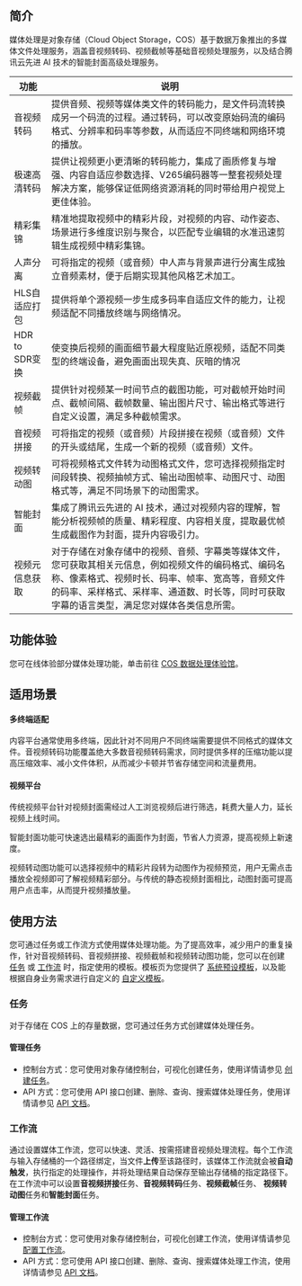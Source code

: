 ## 简介

媒体处理是对象存储（Cloud Object Storage，COS）基于数据万象推出的多媒体文件处理服务，涵盖音视频转码、视频截帧等基础音视频处理服务，以及结合腾讯云先进 AI 技术的智能封面高级处理服务。

| 功能           | 说明                                                        |
| -------------- | ------------------------------------------------------------ |
| 音视频转码     | 提供音频、视频等媒体类文件的转码能力，是文件码流转换成另一个码流的过程。通过转码，可以改变原始码流的编码格式、分辨率和码率等参数，从而适应不同终端和网络环境的播放。|
| 极速高清转码   |  提供让视频更小更清晰的转码能力，集成了画质修复与增强、内容自适应参数选择、V265编码器等一整套视频处理解决方案，能够保证低网络资源消耗的同时带给用户视觉上更佳体验。 
| 精彩集锦       | 精准地提取视频中的精彩片段，对视频的内容、动作姿态、场景进行多维度识别与聚合，以匹配专业编辑的水准迅速剪辑生成视频中精彩集锦。  |
| 人声分离       | 可将指定的视频（或音频）中人声与背景声进行分离生成独立音频素材，便于后期实现其他风格艺术加工。   |
| HLS自适应打包  |  提供将单个源视频一步生成多码率自适应文件的能力，让视频适配不同播放终端与网络情况。|                   
| HDR to SDR变换 | 使变换后视频的画面细节最大程度贴近原视频，适配不同类型的终端设备，避免画面出现失真、灰暗的情况     |
| 视频截帧       | 提供针对视频某一时间节点的截图功能，可对截帧开始时间点、截帧间隔、截帧数量、输出图片尺寸、输出格式等进行自定义设置，满足多种截帧需求。 |
| 音视频拼接     | 可将指定的视频（或音频）片段拼接在视频（或音频）文件的开头或结尾，生成一个新的视频（或音频）文件。 |
| 视频转动图     | 可将视频格式文件转为动图格式文件，您可选择视频指定时间段转换、视频抽帧方式、输出动图帧率、动图尺寸、动图格式等，满足不同场景下的动图需求。 |
| 智能封面       | 集成了腾讯云先进的 AI 技术，通过对视频内容的理解，智能分析视频帧的质量、精彩程度、内容相关度，提取最优帧生成截图作为封面，提升内容吸引力。 |
| 视频元信息获取 | 对于存储在对象存储中的视频、音频、字幕类等媒体文件，您可获取其相关元信息，例如视频文件的编码格式、编码名称、像素格式、视频时长、码率、帧率、宽高等，音频文件的码率、采样格式、采样率、通道数、时长等，同时可获取字幕的语言类型，满足您对媒体各类信息所需。 |

## 功能体验

您可在线体验部分媒体处理功能，单击前往 [COS 数据处理体验馆](https://cloud.tencent.com/act/pro/cosExhibition)。

## 适用场景

#### 多终端适配

内容平台通常使用多终端，因此针对不同用户不同终端需要提供不同格式的媒体文件。音视频转码功能覆盖绝大多数音视频转码需求，同时提供多样的压缩功能以提高压缩效率、减小文件体积，从而减少卡顿并节省存储空间和流量费用。

#### 视频平台

传统视频平台针对视频封面需经过人工浏览视频后进行筛选，耗费大量人力，延长视频上线时间。

智能封面功能可快速选出最精彩的画面作为封面，节省人力资源，提高视频上新速度。

视频转动图功能可以选择视频中的精彩片段转为动图作为视频预览，用户无需点击播放全视频即可了解视频精彩部分。与传统的静态视频封面相比，动图封面可提高用户点击率，从而提升视频播放量。

## 使用方法

您可通过任务或工作流方式使用媒体处理功能。为了提高效率，减少用户的重复操作，针对音视频转码、音视频拼接、视频截帧和视频转动图功能，您可以在创建 [任务](https://cloud.tencent.com/document/product/436/53968) 或 [工作流](https://cloud.tencent.com/document/product/436/53967) 时，指定使用的模板。模板页为您提供了 [系统预设模板](https://cloud.tencent.com/document/product/436/53969)，以及能根据自身业务需求进行自定义的 [自定义模板](https://cloud.tencent.com/document/product/436/53969)。

### 任务

对于存储在 COS 上的存量数据，您可通过任务方式创建媒体处理任务。

#### 管理任务

- 控制台方式：您可使用对象存储控制台，可视化创建任务，使用详情请参见 [创建任务](https://cloud.tencent.com/document/product/436/53968)。
- API 方式：您可使用 API 接口创建、删除、查询、搜索媒体处理任务，使用详情请参见 [API 文档](https://cloud.tencent.com/document/product/436/53985)。

### 工作流

通过设置媒体工作流，您可以快速、灵活、按需搭建音视频处理流程。每个工作流与输入存储桶的一个路径绑定，当文件**上传**至该路径时，该媒体工作流就会被**自动触发**，执行指定的处理操作，并将处理结果自动保存至输出存储桶的指定路径下。在工作流中可以设置**音视频拼接**任务、**音视频转码**任务、**视频截帧**任务、 **视频转动图**任务和**智能封面**任务。

#### 管理工作流

- 控制台方式：您可使用对象存储控制台，可视化创建工作流，使用详情请参见 [配置工作流](https://cloud.tencent.com/document/product/436/53967)。
- API 方式：您可使用 API 接口创建、删除、查询、搜索媒体处理工作流，使用详情请参见 [API 文档](https://cloud.tencent.com/document/product/436/53984)。
